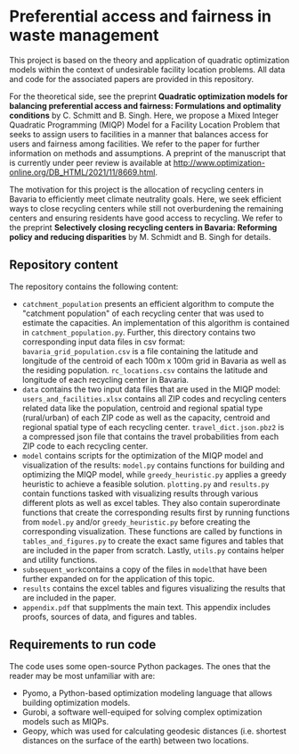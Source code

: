# Preferential access and fairness in waste management
This project is based on the theory and application of quadratic optimization models within the context of undesirable facility location problems. All data and code for the associated papers are provided in this repository. 

For the theoretical side, see the preprint **Quadratic optimization models for balancing preferential access and fairness: Formulations and optimality conditions** by C. Schmitt and B. Singh. Here, we propose a Mixed Integer Quadratic Programming (MIQP) Model for a Facility Location Problem that seeks to assign users to facilities in a manner that balances access for users and fairness among facilities. We refer to the paper for further information on methods and assumptions. A preprint of the manuscript that is currently under peer review is available at http://www.optimization-online.org/DB_HTML/2021/11/8669.html. 

The motivation for this project is the allocation of recycling centers in Bavaria to efficiently meet climate neutrality goals. Here, we seek efficient ways to close recycling centers while still not overburdening the remaining centers and ensuring residents have good access to recycling. We refer to the preprint **Selectively closing recycling centers in Bavaria: Reforming policy and reducing disparities** by M. Schmidt and B. Singh for details.

## Repository content
The repository contains the following content:
- `catchment_population` presents an efficient algorithm to compute the "catchment population" of each recycling center that was used to estimate the capacities. An implementation of this algorithm is contained in `catchment_population.py`. Further, this directory contains two corresponding input data files in csv format: `bavaria_grid_population.csv` is a file containing the latitude and longitude of the centroid of each 100m x 100m grid in Bavaria as well as the residing population. `rc_locations.csv` contains the latitude and longitude of each recycling center in Bavaria.
- `data` contains the two input data files that are used in the MIQP model: `users_and_facilities.xlsx` contains all ZIP codes and recycling centers related data like the population, centroid and regional spatial type (rural/urban) of each ZIP code as well as the capacity, centroid and regional spatial type of each recycling center. `travel_dict.json.pbz2` is a compressed json file that contains the travel probabilities from each ZIP code to each recycling center.  
- `model` contains scripts for the optimization of the MIQP model and visualization of the results: `model.py` contains functions for building and optimizing the MIQP model, while `greedy_heuristic.py` applies a greedy heuristic to achieve a feasible solution. `plotting.py` and `results.py` contain functions tasked with visualizing results through various different plots as well as excel tables. They also contain superordinate functions that create the corresponding results first by running functions from `model.py` and/or `greedy_heuristic.py` before creating the corresponding visualization. These functions are called by functions in `tables_and_figures.py` to create the exact same figures and tables that are included in the paper from scratch. Lastly, `utils.py` contains helper and utility functions.
- `subsequent_work`contains a copy of the files in `model`that have been further expanded on for the application of this topic.
- `results` contains the excel tables and figures visualizing the results that are included in the paper.
- `appendix.pdf` that supplments the main text. This appendix includes proofs, sources of data, and figures and tables. 
## Requirements to run code
The code uses some open-source Python packages. The ones that the reader may be most unfamiliar with are:
- Pyomo, a Python-based optimization modeling language that allows building optimization models.
- Gurobi, a software well-equiped for solving complex optimization models such as MIQPs.
- Geopy, which was used for calculating geodesic distances (i.e. shortest distances on the surface of the earth) between two locations.
